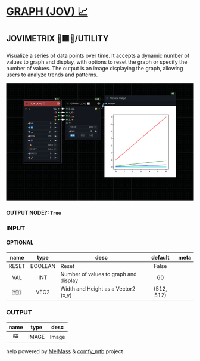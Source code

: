 # [GRAPH (JOV) 📈](https://raw.githubusercontent.com/Amorano/Jovimetrix-examples/master/node/GRAPH/GRAPH.md)

## JOVIMETRIX 🔺🟩🔵/UTILITY

Visualize a series of data points over time. It accepts a dynamic number of values to graph and display, with options to reset the graph or specify the number of values. The output is an image displaying the graph, allowing users to analyze trends and patterns.

![GRAPH](https://raw.githubusercontent.com/Amorano/Jovimetrix-examples/master/node/GRAPH/GRAPH.png)

#### OUTPUT NODE?: `True`

### INPUT

#### OPTIONAL

name | type | desc | default | meta
:---:|:---:|---|:---:|---
RESET  |  BOOLEAN  | Reset | False | 
VAL  |  INT  | Number of values to graph and display | 60 | 
🇼🇭  |  VEC2  | Width and Height as a Vector2 (x,y) | (512, 512) | 

### OUTPUT

name | type | desc
:---:|:---:|---
🖼️  |  IMAGE  | Image 

help powered by [MelMass](https://github.com/melMass) & [comfy_mtb](https://github.com/melMass/comfy_mtb) project
